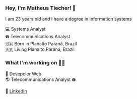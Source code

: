 ### Hey, I'm Matheus Tiecher! 👋

I am 23 years old and I have a degree in information systems

💻 Systems Analyst <br>
:phone: Telecommunications Analyst <br>
🇧🇷 Born in Planalto Paraná, Brazil <br>
🇧🇷 Living Planalto Paraná, Brazil

### What I'm working on 👨‍💻

🚀 Devepoler Web <br>
🌎 Telecommunications Analyst :phone:

💼 [LinkedIn](https://www.linkedin.com/in/matheustiecher/) <br>
